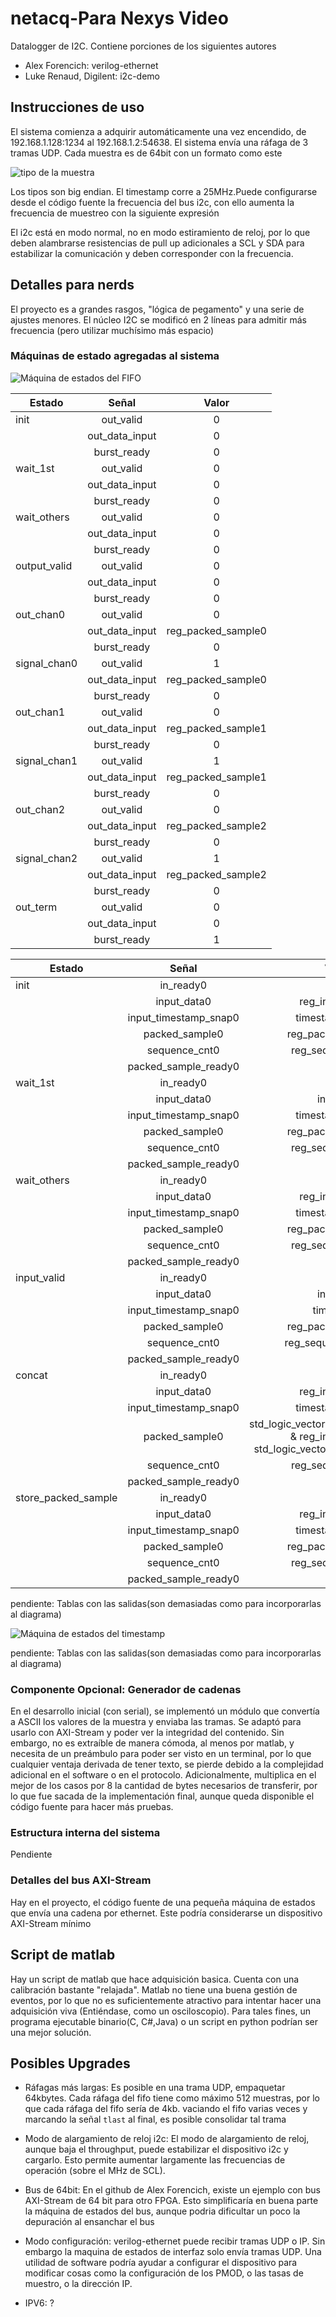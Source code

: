 # netacq-Para Nexys Video
Datalogger de I2C. Contiene porciones de los siguientes autores
* Alex Forencich: verilog-ethernet
* Luke Renaud, Digilent: i2c-demo

## Instrucciones de uso

El sistema comienza a adquirir automáticamente una vez encendido, de 192.168.1.128:1234 al 192.168.1.2:54638. El sistema envía una ráfaga de 3 tramas UDP. Cada muestra es de 64bit con un formato como este

![tipo de la muestra](https://github.com/ColdfireMC/netacq/blob/main/diags/sampletype.svg "Tipo de la muestra")


Los tipos son big endian. El timestamp corre a 25MHz.Puede configurarse desde el código fuente la frecuencia del bus i2c, con ello aumenta la frecuencia de muestreo con la siguiente expresión


El i2c está en modo normal, no en modo estiramiento de reloj, por lo que deben alambrarse resistencias de pull up adicionales a SCL y SDA para estabilizar la comunicación y deben corresponder con la frecuencia.

## Detalles para nerds

El proyecto es a grandes rasgos, "lógica de pegamento" y una serie de ajustes menores. El núcleo I2C se modificó en 2 líneas para admitir más frecuencia (pero utilizar muchísimo más espacio)

### Máquinas de estado agregadas al sistema

![Máquina de estados del FIFO](https://github.com/ColdfireMC/netacq/blob/main/diags/fifo_comp3.svg "Máquina de estados del FIFO")




| Estado        | Señal          | Valor                  |
| ------------- |:--------------:|:----------------------:|
| init          | out_valid      |             0          |
|               | out_data_input |             0          |
|               | burst_ready    |             0          |
| wait_1st      | out_valid      |             0          |
|               | out_data_input |             0          |
|               | burst_ready    |             0          |
| wait_others   | out_valid      |             0          |
|               | out_data_input |             0          |
|               | burst_ready    |             0          |
| output_valid  | out_valid      |             0          |
|               | out_data_input |             0          |
|               | burst_ready    |             0          |
| out_chan0     | out_valid      |             0          |
|               | out_data_input |   reg_packed_sample0   |
|               | burst_ready    |             0          |
| signal_chan0  | out_valid      |             1          |
|               | out_data_input |   reg_packed_sample0   |
|               | burst_ready    |             0          |
| out_chan1     | out_valid      |             0          |
|               | out_data_input |   reg_packed_sample1   |
|               | burst_ready    |             0          |
| signal_chan1  | out_valid      |             1          |
|               | out_data_input |   reg_packed_sample1   |
|               | burst_ready    |             0          |
| out_chan2     | out_valid      |             0          |
|               | out_data_input |   reg_packed_sample2   |
|               | burst_ready    |             0          |
| signal_chan2  | out_valid      |             1          |
|               | out_data_input |   reg_packed_sample2   |
|               | burst_ready    |             0          |
| out_term      | out_valid      |             0          |
|               | out_data_input |             0          |
|               | burst_ready    |             1          |

                                                            
| Estado                 | Señal                  | Valor                  |                                                                                 
| ---------------------- |:----------------------:|:----------------------:|                                                                                  
| init                   | in_ready0              |             0          |                                                                                 
|                        | input_data0            |  reg_input_data0       |                                                                                  
|                        | input_timestamp_snap0  |  timestamp_snap0       |                                                                                
|                        | packed_sample0         |  reg_packed_sample0    |                                                                                  
|                        | sequence_cnt0          |  reg_sequence_cnt0     |                                                                                   
|                        | packed_sample_ready0   |             0          |                                                                                   
| wait_1st               | in_ready0              |             1          |                                                                                 
|                        | input_data0            |  in_data0              |                                                                                       
|                        | input_timestamp_snap0  |  timestamp_snap0       |                                                                                       
|                        | packed_sample0         |  reg_packed_sample0    |                                                                                       
|                        | sequence_cnt0          |  reg_sequence_cnt0     |                                                                                       
|                        | packed_sample_ready0   |             0          |                                                                                       
| wait_others            | in_ready0              |             0          |                                                                                       
|                        | input_data0            |     reg_input_data0    |                                                                                       
|                        | input_timestamp_snap0  |     timestamp_snap0    |                                                                                       
|                        | packed_sample0         |  reg_packed_sample0    |                                                                                       
|                        | sequence_cnt0          |    reg_sequence_cnt0   |                                                                                       
|                        | packed_sample_ready0   |             1          |                                                                                       
| input_valid            | in_ready0              |             0          |                                                                                       
|                        | input_data0            |   in_data0             |                                                                                       
|                        | input_timestamp_snap0  |   timestamp            |                                                                                       
|                        | packed_sample0         |   reg_packed_sample0   |                                                                                       
|                        | sequence_cnt0          |   reg_sequence_cnt0+1  |                                                                                       
|                        | packed_sample_ready0   |             0          |                                                                                       
| concat                 | in_ready0              |    0                   |                                                                                       
|                        | input_data0            |    reg_input_data0     |                                                                                       
|                        | input_timestamp_snap0  |    timestamp_snap0     |                                                                                       
|                        | packed_sample0         |  std_logic_vector(reg_sequence_cnt0) & reg_input_data0 & std_logic_vector(timestamp_snap0) |                   
|                        | sequence_cnt0          |    reg_sequence_cnt0   |                                                                                       
|                        | packed_sample_ready0   |                        |                                                                                       
| store_packed_sample    | in_ready0              |             0          |                                                                                       
|                        | input_data0            |    reg_input_data0     |                                                                                       
|                        | input_timestamp_snap0  |   timestamp_snap0      |                                                                                       
|                        | packed_sample0         |    reg_packed_sample0  |                                                                                       
|                        | sequence_cnt0          |     reg_sequence_cnt0  |                                                                                       
|                        | packed_sample_ready0   |             1          |







pendiente: Tablas con las salidas(son demasiadas como para incorporarlas al diagrama)

![Máquina de estados del timestamp](https://github.com/ColdfireMC/netacq/blob/main/diags/timestamp.svg "Máquina de estados del timestamp")

pendiente: Tablas con las salidas(son demasiadas como para incorporarlas al diagrama)

### Componente Opcional: Generador de cadenas

En el desarrollo inicial (con serial), se implementó un módulo que convertía a ASCII los valores de la muestra y enviaba las tramas. Se adaptó para usarlo con AXI-Stream y poder ver la integridad del contenido. Sin embargo, no es extraíble de manera cómoda, al menos por matlab, y necesita de un preámbulo para poder ser visto en un terminal, por lo que cualquier ventaja derivada de tener texto, se pierde debido a la complejidad adicional en el software o en el protocolo. Adicionalmente, multiplica en el mejor de los casos por 8 la cantidad de bytes necesarios de transferir, por lo que fue sacada de la implementación final, aunque queda disponible el código fuente para hacer más pruebas.


### Estructura interna del sistema

Pendiente


### Detalles del bus AXI-Stream

Hay en el proyecto, el código fuente de una pequeña máquina de estados que envía una cadena por ethernet. Este podría considerarse un dispositivo AXI-Stream mínimo


## Script de matlab
Hay un script de matlab que hace adquisición basica. Cuenta con una calibración bastante "relajada". Matlab no tiene una buena gestión de eventos, por lo que no es suficientemente atractivo para intentar hacer una adquisición viva (Entiéndase, como un osciloscopio). Para tales fines, un programa ejecutable binario(C, C#,Java) o un script en python podrían ser una mejor solución.


## Posibles Upgrades

* Ráfagas más largas: Es posible en una trama UDP, empaquetar 64kbytes. Cada ráfaga del fifo tiene como máximo 512 muestras, por lo que cada ráfaga del fifo sería de 4kb. vaciando el fifo varias veces y marcando la señal `tlast` al final, es posible consolidar tal trama

* Modo de alargamiento de reloj i2c: El modo de alargamiento de reloj, aunque baja el throughput, puede estabilizar el dispositivo i2c y cargarlo. Esto permite aumentar largamente las frecuencias de operación (sobre el MHz de SCL).

* Bus de 64bit: En el github de Alex Forencich, existe un ejemplo con bus AXI-Stream de 64 bit para otro FPGA. Esto simplificaría en buena parte la máquina de estados del bus, aunque podria dificultar un poco la depuración al ensanchar el bus

* Modo configuración: verilog-ethernet puede recibir tramas UDP o IP. Sin embargo la maquina de estados de interfaz solo envía tramas UDP. Una utilidad de software podría ayudar a configurar el dispositivo para modificar cosas como la configuración de los PMOD, o las tasas de muestro, o la dirección IP.

* IPV6: ?

